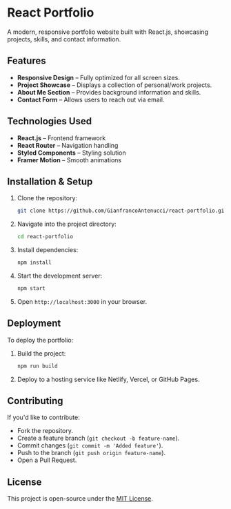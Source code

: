 # React Portfolio

A modern, responsive portfolio website built with React.js, showcasing projects, skills, and contact information.

## Features

- **Responsive Design** – Fully optimized for all screen sizes.
- **Project Showcase** – Displays a collection of personal/work projects.
- **About Me Section** – Provides background information and skills.
- **Contact Form** – Allows users to reach out via email.

## Technologies Used

- **React.js** – Frontend framework
- **React Router** – Navigation handling
- **Styled Components** – Styling solution
- **Framer Motion** – Smooth animations

## Installation & Setup

1. Clone the repository:
   ```sh
   git clone https://github.com/GianfrancoAntenucci/react-portfolio.git
   ```
2. Navigate into the project directory:
   ```sh
   cd react-portfolio
   ```
3. Install dependencies:
   ```sh
   npm install
   ```
4. Start the development server:
   ```sh
   npm start
   ```
5. Open `http://localhost:3000` in your browser.

## Deployment

To deploy the portfolio:

1. Build the project:
   ```sh
   npm run build
   ```
2. Deploy to a hosting service like Netlify, Vercel, or GitHub Pages.

## Contributing

If you'd like to contribute:
- Fork the repository.
- Create a feature branch (`git checkout -b feature-name`).
- Commit changes (`git commit -m 'Added feature'`).
- Push to the branch (`git push origin feature-name`).
- Open a Pull Request.

## License

This project is open-source under the [MIT License](LICENSE).
